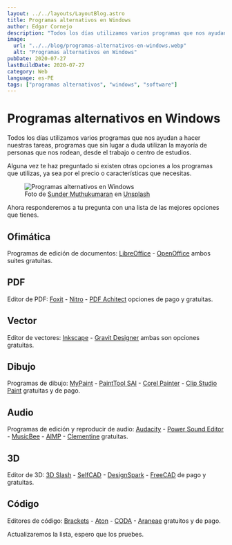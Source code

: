 ```yaml
---
layout: ../../layouts/LayoutBlog.astro
title: Programas alternativos en Windows
author: Edgar Cornejo
description: "Todos los días utilizamos varios programas que nos ayudan a hacer nuestros tareas, programas que sin lugar a duda utilizan la mayoría de personas que nos rodean, desde el trabajo o centro de estudios. Alguna vez te haz preguntado si existen otras opciones a los programas que utilizas, ya sea por el precio o características que necesitas."
image:
  url: "../../blog/programas-alternativos-en-windows.webp"
  alt: "Programas alternativos en Windows"
pubDate: 2020-07-27
lastBuildDate: 2020-07-27
category: Web
language: es-PE
tags: ["programas alternativos", "windows", "software"]
---
```


# Programas alternativos en Windows

Todos los días utilizamos varios programas que nos ayudan a hacer nuestras tareas, programas que sin lugar a duda utilizan la mayoría de personas que nos rodean, desde el trabajo o centro de estudios.

Alguna vez te haz preguntado si existen otras opciones a los programas que utilizas, ya sea por el precio o características que necesitas.

<figure>
  <img src="../../blog/programas-alternativos-en-windows.webp" alt="Programas alternativos en Windows"/>
  <figcaption>Foto de <a href="https://unsplash.com/es/@sunder_2k25" title="Sunder Muthukumaran" target="_blank">Sunder Muthukumaran</a> en <a href="https://unsplash.com/es/fotos/un-objeto-cuadrado-blanco-y-azul-sobre-un-fondo-blanco-qAR2ndjOAsE" title="Unsplash" target="_blank">Unsplash</a>
  </figcaption>
</figure>

Ahora responderemos a tu pregunta con una lista de las mejores opciones que tienes.

## Ofimática

Programas de edición de documentos: <a href="https://es.libreoffice.org/" title="LibreOffice" target="_blank">LibreOffice</a> - <a href="https://www.openoffice.org/es/" title="OpenOffice" target="_blank">OpenOffice</a> ambos suites gratuitas.

## PDF

Editor de PDF: <a href="https://www.foxitsoftware.com/" title="Foxit" target="_blank">Foxit</a> - <a href="https://www.gonitro.com/es/" title="Nitro" target="_blank">Nitro</a> - <a href="https://www.pdfforge.org/pdfarchitect" title="PDF Achitect" target="_blank">PDF Achitect</a> opciones de pago y gratuitas.

## Vector

Editor de vectores: <a href="ttps://inkscape.org/es/" title="Inkscape" target="_blank">Inkscape</a> - <a href="https://www.designer.io/es/download/" title="Gravit Designer" target="_blank">Gravit Designer</a> ambas son opciones gratuitas.

## Dibujo

Programas de dibujo: <a href="http://mypaint.org/" title="MyPaint" target="_blank">MyPaint</a> - <a href="https://www.systemax.jp/en/sai/" title="PaintTool SAI" target="_blank">PaintTool SAI</a> - <a href="https://www.painterartist.com/en/product/painter/" title="Corel Painter" target="_blank">Corel Painter</a> - <a href="https://www.clipstudio.net/es/" title="Clip Studio Paint" target="_blank">Clip Studio Paint</a> gratuitas y de pago.

## Audio

Programas de edición y reproducir de audio: <a href="https://www.audacityteam.org/" title="Audacity" target="_blank">Audacity</a> - <a href="https://free-sound-editor.com/" title="Power Sound Editor" target="_blank">Power Sound Editor</a> - <a href="https://getmusicbee.com/" title="MusicBee" target="_blank">MusicBee</a> - <a href="https://www.aimp.ru/" title="AIMP" target="_blank">AIMP</a> - <a href="https://www.clementine-player.org/es/" title="Clementine" target="_blank">Clementine</a> gratuitas.

## 3D

Editor de 3D: <a href="https://www.3dslash.net/index.php" title="3D Slash" target="_blank">3D Slash</a> - <a href="https://www.selfcad.com/" title="SelfCAD" target="_blank">SelfCAD</a> - <a href="https://www.rs-online.com/designspark/home" title="DesignSpark" target="_blank">DesignSpark</a> - <a href="https://www.freecadweb.org/" title="FreeCAD" target="_blank">FreeCAD</a> de pago y gratuitas.

## Código

Editores de código: <a href="http://brackets.io/" title="Brackets" target="_blank">Brackets</a> - <a href="https://atom.io/" title="Aton" target="_blank">Aton</a> - <a href="https://coda.io/welcome" title="CODA" target="_blank">CODA</a> - <a href="https://www.ornj.net/software/araneae" title="Araneae" target="_blank">Araneae</a> gratuitos y de pago.

Actualizaremos la lista, espero que los pruebes.
